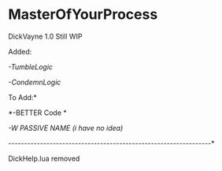 # MasterOfYourProcess


DickVayne 1.0 Still WIP

Added:

*-TumbleLogic*

*-CondemnLogic*

To Add:*

*-BETTER Code *

*-W PASSIVE NAME (i have no idea)*





----------------------------------------------------------------*

DickHelp.lua removed
